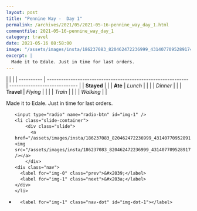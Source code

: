 ```yaml
---
layout: post
title: "Pennine Way -  Day 1"
permalink: /archives/2021/05/2021-05-16-pennine_way_day_1.html
commentfile: 2021-05-16-pennine_way_day_1
category: travel
date: 2021-05-16 08:58:00
image: "/assets/images/insta/186237083_820462472236999_431407709528917428_n_17902811605844859.jpg"
excerpt: |
  Made it to Edale. Just in time for last orders.
---
```


|            |                                                              |
| ---------- | ------------------------------------------------------------ | ----------------------------- |
| **Stayed** |  |
| **Ate**    | _Lunch_                                                      |          |
|            | _Dinner_                                                     |          |
| **Travel** | _Flying_                                                     |          |
|            | _Train_                                                      |          |
|            | _Walking_                                                    |          |


Made it to Edale. Just in time for last orders.


<ul class="slides">

    <input type="radio" name="radio-btn" id="img-1" />
    <li class="slide-container">
        <div class="slide">
          <a href="/assets/images/insta/186237083_820462472236999_431407709528917428_n_17902811605844859.jpg"><img src="/assets/images/insta/186237083_820462472236999_431407709528917428_n_17902811605844859.jpg" /></a>
        </div>
    <div class="nav">
      <label for="img-0" class="prev">&#x2039;</label>
      <label for="img-1" class="next">&#x203a;</label>
    </div>
    </li>
			
<li class="nav-dots">

      <label for="img-1" class="nav-dot" id="img-dot-1"></label>

</li>
</ul>        
             

		